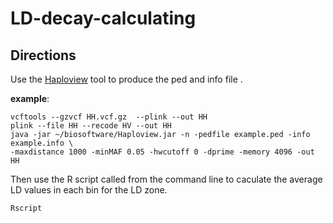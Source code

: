 # LD-decay-calculating
## Directions
Use the [Haploview](https://www.broadinstitute.org/haploview/downloads) tool to produce the ped and info file .

__example__:
```
vcftools --gzvcf HH.vcf.gz  --plink --out HH
plink --file HH --recode HV --out HH 
java -jar ~/biosoftware/Haploview.jar -n -pedfile example.ped -info example.info \
-maxdistance 1000 -minMAF 0.05 -hwcutoff 0 -dprime -memory 4096 -out HH
```
Then use the R script called from the command line to caculate the average LD values in each bin for the LD zone.

```
Rscript 

